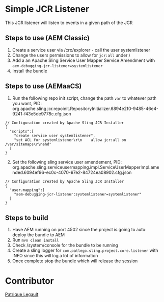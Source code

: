 # Simple JCR Listener

This JCR listener will listen to events in a given path of the JCR 

## Steps to use (AEM Classic)

1. Create a service user via /crx/explorer - call the user systemlistener
2. Change the users permissions to allow for `jcr:all` under /
3. Add a an Apache Sling Service User Mapper Service Amendment with `aem-debugging-jcr-listener=systemlistener`
4. Install the bundle

## Steps to use (AEMaaCS)

1. Run the following repo init script, change the path `var` to whatever path you want, PID: org.apache.sling.jcr.repoinit.RepositoryInitializer.6894e2f0-9485-46e4-9241-f43e5de9778c.cfg.json
```
// Configuration created by Apache Sling JCR Installer
{
  "scripts":[
    "create service user systemlistener",
    "set ACL for systemlistener\r\n    allow jcr:all on /var/sitemaps\r\nend"
  ]
}
```
2. Set the following sling service user amendement, PID: org.apache.sling.serviceusermapping.impl.ServiceUserMapperImpl.amended.6094ef96-ec0c-4070-97e2-84724ea08902.cfg.json
```
// Configuration created by Apache Sling JCR Installer
{
  "user.mapping":[
    "aem-debugging-jcr-listener:systemlistener=systemlistener"
  ]
}
```

## Steps to build 

1. Have AEM running on port 4502 since the project is going to auto deploy the bundle to AEM
2. Run `mvn clean install`
3. Check /system/console for the bundle to be running
4. Create a sling logger for `com.patlego.sling.project.core.listener` with INFO since this will log a lot of information
5. Once complete stop the bundle which will release the session

# Contributor
[Patrique Legault](https://twitter.com/_patlego)